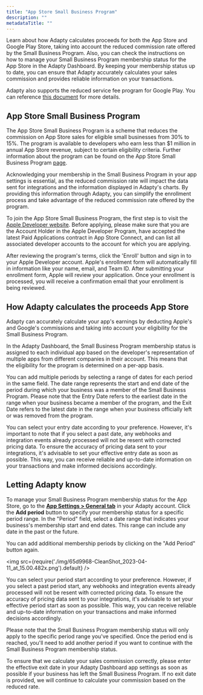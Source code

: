 ```yaml
---
title: "App Store Small Business Program"
description: ""
metadataTitle: ""
---
```


Learn about how Adapty calculates proceeds for both the App Store and Google Play Store, taking into account the reduced commission rate offered by the Small Business Program. Also, you can check the instructions on how to manage your Small Business Program membership status for the App Store in the Adapty Dashboard. By keeping your membership status up to date, you can ensure that Adapty accurately calculates your sales commission and provides reliable information on your transactions. 

Adapty also supports the reduced service fee program for Google Play. You can reference [this document](https://docs.adapty.io/docs/google-reduced-service-fee) for more details.

## App Store Small Business Program

The App Store Small Business Program is a scheme that reduces the commission on App Store sales for eligible small businesses from 30% to 15%. The program is available to developers who earn less than $1 million in annual App Store revenue, subject to certain eligibility criteria. Further information about the program can be found on the App Store Small Business Program [page](https://developer.apple.com/app-store/small-business-program/).

Acknowledging your membership in the Small Business Program in your app settings is essential, as the reduced commission rate will impact the data sent for integrations and the information displayed in Adapty's charts. By providing this information through Adapty, you can simplify the enrollment process and take advantage of the reduced commission rate offered by the program.

To join the App Store Small Business Program, the first step is to visit the [Apple Developer website](https://developer.apple.com/app-store/small-business-program/). Before applying, please make sure that you are the Account Holder in the Apple Developer Program, have accepted the latest Paid Applications contract in App Store Connect, and can list all associated developer accounts to the account for which you are applying.

After reviewing the program's terms, click the 'Enroll' button and sign in to your Apple Developer account. Apple's enrollment form will automatically fill in information like your name, email, and Team ID. After submitting your enrollment form, Apple will review your application. Once your enrollment is processed, you will receive a confirmation email that your enrollment is being reviewed.

## How Adapty calculates the proceeds App Store

Adapty can accurately calculate your app's earnings by deducting Apple's and Google's commissions and taking into account your eligibility for the Small Business Program.

In the Adapty Dashboard, the Small Business Program membership status is assigned to each individual app based on the developer's representation of multiple apps from different companies in their account. This means that the eligibility for the program is determined on a per-app basis.

You can add multiple periods by selecting a range of dates for each period in the same field. The date range represents the start and end date of the period during which your business was a member of the Small Business Program. Please note that the Entry Date refers to the earliest date in the range when your business became a member of the program, and the Exit Date refers to the latest date in the range when your business officially left or was removed from the program.

You can select your entry date according to your preference. However, it's important to note that if you select a past date, any webhooks and integration events already processed will not be resent with corrected pricing data. To ensure the accuracy of pricing data sent to your integrations, it's advisable to set your effective entry date as soon as possible. This way, you can receive reliable and up-to-date information on your transactions and make informed decisions accordingly.

## Letting Adapty know

To manage your Small Business Program membership status for the App Store, go to the [**App Settings > General tab**](https://app.adapty.io/account) in your Adapty account. Click the **Add period** button to specify your membership status for a specific period range. In the "Period" field, select a date range that indicates your business's membership start and end dates. This range can include any date in the past or the future.

You can add additional membership periods by clicking on the "Add Period" button again.


<img
  src={require('./img/65d9968-CleanShot_2023-04-11_at_15.00.482x.png').default}
/>





You can select your period start according to your preference. However, if you select a past period start, any webhooks and integration events already processed will not be resent with corrected pricing data. To ensure the accuracy of pricing data sent to your integrations, it's advisable to set your effective period start as soon as possible. This way, you can receive reliable and up-to-date information on your transactions and make informed decisions accordingly.

Please note that the Small Business Program membership status will only apply to the specific period range you've specified. Once the period end is reached, you'll need to add another period if you want to continue with the Small Business Program membership status.

To ensure that we calculate your sales commission correctly, please enter the effective exit date in your Adapty Dashboard app settings as soon as possible if your business has left the Small Business Program. If no exit date is provided, we will continue to calculate your commission based on the reduced rate.
